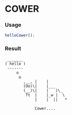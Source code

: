 
COWER
===

### Usage

```js
helloCower();
```

### Result

```
 _______
( hello )
 -------
     o
      o
        ,__, |    |
        (Oo)\|    |___
        (__)\|    |   )\_
         Tt  |    |_w |  \
             |    |  ||   *

             Cower....
```
    